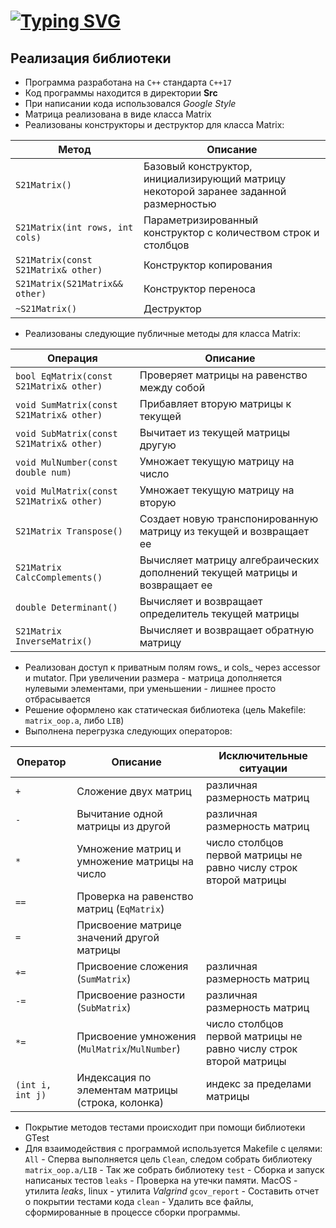 # [![Typing SVG](https://readme-typing-svg.herokuapp.com?font=Fira+Code&size=30&pause=1000&color=F76E9F&width=435&lines=Matrix+Plus)](https://git.io/typing-svg)

## Реализация библиотеки

- Программа разработана на `C++` стандарта `C++17`
- Код программы находится в директории **Src**
- При написании кода использовался *Google Style*
- Матрица реализована в виде класса Matrix
- Реализованы конструкторы и деструктор для класса Matrix: 

| Метод    | Описание   |
| ----------- | ----------- |
| `S21Matrix()` | Базовый конструктор, инициализирующий матрицу некоторой заранее заданной размерностью |  
| `S21Matrix(int rows, int cols)` | Параметризированный конструктор с количеством строк и столбцов | 
| `S21Matrix(const S21Matrix& other)` | Конструктор копирования |
| `S21Matrix(S21Matrix&& other)` | Конструктор переноса |
| `~S21Matrix()` | Деструктор |

- Реализованы следующие публичные методы для класса Matrix:

| Операция    | Описание   |
| ----------- | ----------- |
| `bool EqMatrix(const S21Matrix& other)` | Проверяет матрицы на равенство между собой | 
| `void SumMatrix(const S21Matrix& other)` | Прибавляет вторую матрицы к текущей |
| `void SubMatrix(const S21Matrix& other)` | Вычитает из текущей матрицы другую |
| `void MulNumber(const double num)` | Умножает текущую матрицу на число | 
| `void MulMatrix(const S21Matrix& other)` | Умножает текущую матрицу на вторую | 
| `S21Matrix Transpose()` | Создает новую транспонированную матрицу из текущей и возвращает ее | 
| `S21Matrix CalcComplements()` | Вычисляет матрицу алгебраических дополнений текущей матрицы и возвращает ее |
| `double Determinant()` | Вычисляет и возвращает определитель текущей матрицы |
| `S21Matrix InverseMatrix()` | Вычисляет и возвращает обратную матрицу |

- Реализован доступ к приватным полям rows_ и cols_ через accessor и mutator. При увеличении размера - матрица дополняется нулевыми элементами, при уменьшении - лишнее просто отбрасывается
- Решение оформлено как статическая библиотека (цель Makefile: `matrix_oop.a`, либо `LIB`)
- Выполнена перегрузка следующих операторов:

| Оператор    | Описание   | Исключительные ситуации |
| ----------- | ----------- | ----------- |
| `+`      | Сложение двух матриц  | различная размерность матриц |
| `-`   | Вычитание одной матрицы из другой | различная размерность матриц |
| `*`  | Умножение матриц и умножение матрицы на число | число столбцов первой матрицы не равно числу строк второй матрицы |
| `==`  | Проверка на равенство матриц (`EqMatrix`) | |
| `=`  | Присвоение матрице значений другой матрицы | |
| `+=`  | Присвоение сложения (`SumMatrix`)   | различная размерность матриц |
| `-=`  | Присвоение разности (`SubMatrix`) | различная размерность матриц |
| `*=`  | Присвоение умножения (`MulMatrix`/`MulNumber`) | число столбцов первой матрицы не равно числу строк второй матрицы |
| `(int i, int j)`  | Индексация по элементам матрицы (строка, колонка) | индекс за пределами матрицы |

- Покрытие методов тестами происходит при помощи библиотеки GTest
- Для взаимодействия с программой используется Makefile с целями:
`All` - Сперва выполняется цель `Clean`, следом собрать библиотеку
`matrix_oop.a/LIB` - Так же собрать библиотеку
`test` - Сборка и запуск написаных тестов
`leaks` - Проверка на утечки памяти. MacOS - утилита *leaks*, linux - утилита *Valgrind*
`gcov_report` - Составить отчет о покрытии тестами кода
`clean` - Удалить все файлы, сформированные в процессе сборки программы.
